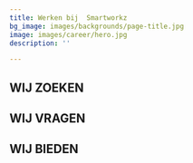 ```yaml
---
title: Werken bij  Smartworkz
bg_image: images/backgrounds/page-title.jpg
image: images/career/hero.jpg
description: ''

---
```

## WIJ ZOEKEN

## WIJ VRAGEN

## WIJ BIEDEN